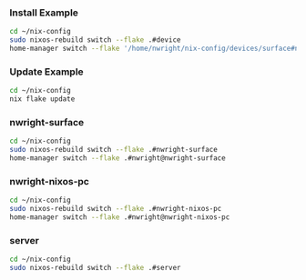 ### Install Example
```bash
cd ~/nix-config
sudo nixos-rebuild switch --flake .#device
home-manager switch --flake '/home/nwright/nix-config/devices/surface#nwright@nwright-surface'
```
### Update Example
```bash
cd ~/nix-config
nix flake update
```
### nwright-surface
```bash
cd ~/nix-config
sudo nixos-rebuild switch --flake .#nwright-surface
home-manager switch --flake .#nwright@nwright-surface
```
### nwright-nixos-pc
```bash
cd ~/nix-config
sudo nixos-rebuild switch --flake .#nwright-nixos-pc
home-manager switch --flake .#nwright@nwright-nixos-pc
```

### server
```bash
cd ~/nix-config
sudo nixos-rebuild switch --flake .#server
```